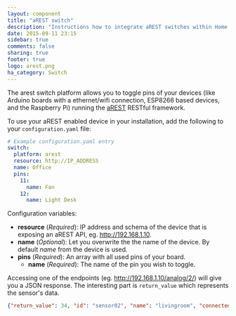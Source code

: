 ```yaml
---
layout: component
title: "aREST switch"
description: "Instructions how to integrate aREST switches within Home Assistant."
date: 2015-09-11 23:15
sidebar: true
comments: false
sharing: true
footer: true
logo: arest.png
ha_category: Switch
---
```



The arest switch platform allows you to toggle pins of your devices (like Arduino boards with a ethernet/wifi connection, ESP8266 based devices, and the Raspberry Pi) running the [aREST](http://arest.io/) RESTful framework.

To use your aREST enabled device in your installation, add the following to your `configuration.yaml` file:

```yaml
# Example configuration.yaml entry
switch:
  platform: arest
  resource: http://IP_ADDRESS
  name: Office
  pins:
    11:
      name: Fan
    12:
      name: Light Desk
```

Configuration variables:

- **resource** (*Required*): IP address and schema of the device that is exposing an aREST API, eg. http://192.168.1.10.
- **name** (*Optional*): Let you overwrite the the name of the device. By default *name* from the device is used.
- **pins** (*Required*): An array with all used pins of your board.
  - **name** (*Required*): The name of the pin you wish to toggle.

Accessing one of the endpoints (eg. http://192.168.1.10/analog/2/) will give you a JSON response. The interesting part is `return_value` which represents the sensor's data.

```json
{"return_value": 34, "id": "sensor02", "name": "livingroom", "connected": true}
```

